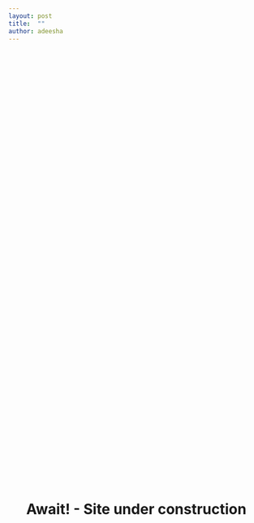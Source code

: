 ```yaml
---
layout: post
title:  ""
author: adeesha
---
```

<br>
<br>
<div style="position: absolute; top: 25%; left: 25%; width: 50%;">
<h1 style="text-align: center;">Await! - Site under construction</h1>
</div>